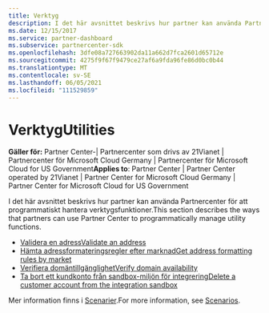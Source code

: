 ```yaml
---
title: Verktyg
description: I det här avsnittet beskrivs hur partner kan använda Partnercenter för att programmatiskt hantera verktygsfunktioner.
ms.date: 12/15/2017
ms.service: partner-dashboard
ms.subservice: partnercenter-sdk
ms.openlocfilehash: 3dfe08a727663902da11a662d7fca2601d65712e
ms.sourcegitcommit: 4275f9f67f9479ce27af6a9fda96fe86d0bc0b44
ms.translationtype: MT
ms.contentlocale: sv-SE
ms.lasthandoff: 06/05/2021
ms.locfileid: "111529859"
---
```

# <a name="utilities"></a><span data-ttu-id="5c54f-103">Verktyg</span><span class="sxs-lookup"><span data-stu-id="5c54f-103">Utilities</span></span>

<span data-ttu-id="5c54f-104">**Gäller för:** Partner Center-| Partnercenter som drivs av 21Vianet | Partnercenter för Microsoft Cloud Germany | Partnercenter för Microsoft Cloud for US Government</span><span class="sxs-lookup"><span data-stu-id="5c54f-104">**Applies to**: Partner Center | Partner Center operated by 21Vianet | Partner Center for Microsoft Cloud Germany | Partner Center for Microsoft Cloud for US Government</span></span>

<span data-ttu-id="5c54f-105">I det här avsnittet beskrivs hur partner kan använda Partnercenter för att programmatiskt hantera verktygsfunktioner.</span><span class="sxs-lookup"><span data-stu-id="5c54f-105">This section describes the ways that partners can use Partner Center to programmatically manage utility functions.</span></span>

- [<span data-ttu-id="5c54f-106">Validera en adress</span><span class="sxs-lookup"><span data-stu-id="5c54f-106">Validate an address</span></span>](validate-an-address.md)
- [<span data-ttu-id="5c54f-107">Hämta adressformateringsregler efter marknad</span><span class="sxs-lookup"><span data-stu-id="5c54f-107">Get address formatting rules by market</span></span>](get-market-specific-validation-data.md)
- [<span data-ttu-id="5c54f-108">Verifiera domäntillgänglighet</span><span class="sxs-lookup"><span data-stu-id="5c54f-108">Verify domain availability</span></span>](verify-domain-availability.md)
- [<span data-ttu-id="5c54f-109">Ta bort ett kundkonto från sandbox-miljön för integrering</span><span class="sxs-lookup"><span data-stu-id="5c54f-109">Delete a customer account from the integration sandbox</span></span>](delete-a-customer-account-from-the-integration-sandbox.md)

<span data-ttu-id="5c54f-110">Mer information finns i [Scenarier](scenarios.md).</span><span class="sxs-lookup"><span data-stu-id="5c54f-110">For more information, see [Scenarios](scenarios.md).</span></span>